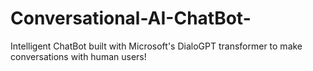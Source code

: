# Conversational-AI-ChatBot-
Intelligent ChatBot built with Microsoft's DialoGPT transformer to make conversations with human users!
